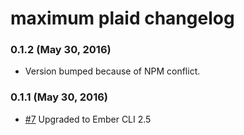 # maximum plaid changelog

### 0.1.2 (May 30, 2016)

- Version bumped because of NPM conflict.

### 0.1.1 (May 30, 2016)

- [#7](https://github.com/ivanvanderbyl/maximum-plaid/pull/7) Upgraded to Ember CLI 2.5
